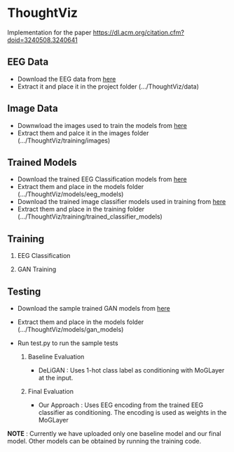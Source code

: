 # ThoughtViz
Implementation for the paper https://dl.acm.org/citation.cfm?doid=3240508.3240641

## EEG Data

* Download the EEG data from [here](https://drive.google.com/file/d/1atP9CsjWIT-hg3fX--fcC1hg0uvg9bEH/view?usp=drive_link)
* Extract it and place it in the project folder (.../ThoughtViz/data)

## Image Data

* Downwload the images used to train the models from [here](https://drive.google.com/file/d/1x32IulYeBVmkshEKweijMX3DK1Wu8odx/view?usp=drive_link)
* Extract them and palce it in the images folder (.../ThoughtViz/training/images)

## Trained Models

* Download the trained EEG Classification models from [here](https://drive.google.com/file/d/1cq8RTBiwqO-Jo0TZjBNlRHZEhjKDknKP/view?usp=drive_link)
* Extract them and place in the models folder (.../ThoughtViz/models/eeg_models)
* Download the trained image classifier models used in training from [here](https://drive.google.com/file/d/1U9qtN1SlOS3dzd2BwWWHhJiMz_0yNW9U/view?usp=drive_link)
* Extract them and place in the training folder (.../ThoughtViz/training/trained_classifier_models)

## Training

1. EEG Classification

2. GAN Training

## Testing

* Download the sample trained GAN models from [here](https://drive.google.com/open?id=1uFFhvTsU2nmdaecR2WPWsiGJfgI3as1_)
* Extract them and place in the models folder (.../ThoughtViz/models/gan_models)

* Run test.py to run the sample tests 

   1. Baseline Evaluation

      * DeLiGAN : Uses 1-hot class label as conditioning with MoGLayer at the input.

   2. Final Evaluation

      * Our Approach : Uses EEG encoding from the trained EEG classifier as conditioning. The encoding is used as weights in the MoGLayer
 
**NOTE** : Currently we have uploaded only one baseline model and our final model. Other models can be obtained by running the training code. 



